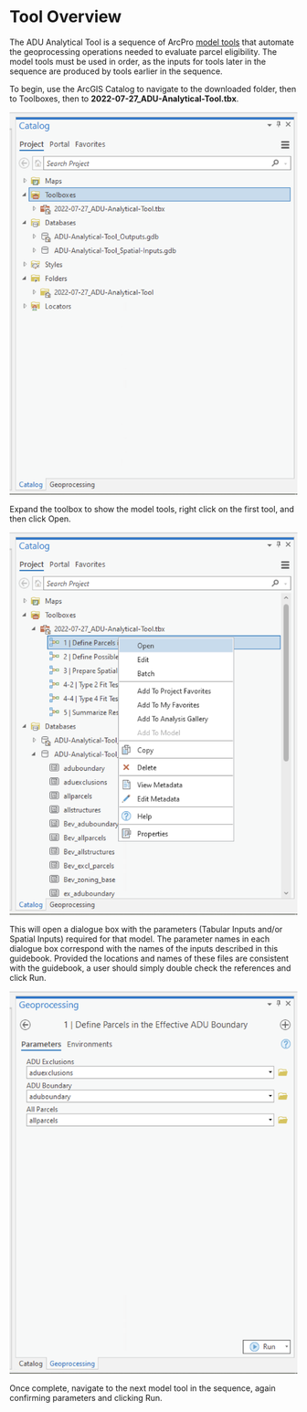 # Tool Overview

The ADU Analytical Tool is a sequence of ArcPro [model tools](https://pro.arcgis.com/en/pro-app/latest/help/analysis/geoprocessing/modelbuilder/create-a-model-tool.htm) that automate the geoprocessing operations needed to evaluate parcel eligibility. The model tools must be used in order, as the inputs for tools later in the sequence are produced by tools earlier in the sequence.&#x20;

To begin, use the ArcGIS Catalog to navigate to the downloaded folder, then to Toolboxes, then to **2022-07-27\_ADU-Analytical-Tool.tbx**.&#x20;

&#x20;![](<../.gitbook/assets/image (1).png>)

Expand the toolbox to show the model tools, right click on the first tool, and then click Open.

![](<../.gitbook/assets/image (7).png>)

This will open a dialogue box with the parameters (Tabular Inputs and/or Spatial Inputs) required for that model. The parameter names in each dialogue box correspond with the names of the inputs described in this guidebook. Provided the locations and names of these files are consistent with the guidebook, a user should simply double check the references and click Run.

![](<../.gitbook/assets/image (8).png>)

Once complete, navigate to the next model tool in the sequence, again confirming parameters and clicking Run.
